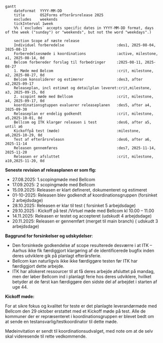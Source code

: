 
```mermaid
gantt
    dateFormat  YYYY-MM-DD
    title       OS2Forms efterårsrelease 2025
    excludes    weekends
    tickInterval 1week
    %% (`excludes` accepts specific dates in YYYY-MM-DD format, days of the week ("sunday") or "weekends", but not the word "weekdays".)

    section Scope af næste release
    Individuel forberedelse                        :des1, 2025-08-04, 2025-08-13
    Forberedelsesmøde i koordinations              :active, milestone, a1, 2025-08-14, 0d
    Belcom forbereder forslag til forbedringer     :2025-08-11, 2025-08-27
    1. Møde med Belcom                             :crit, milestone, a2, 2025-08-27, 0d
    Belcom konsoliderer og estimerer               :des3, after a2,2025-09-17
    Releaseplan, incl estimat og detailplan leveret:crit,milestone, a3, 2025-09-15, 0d
    2. scopint møde med Bellcom                    :crit, milestone, a4, 2025-09-17, 0d
    koordinationsgtuppen evaluerer releaseplanen   :des5, after a4, 2025-09-30
    Releaseplan er endelig godkendt                :crit, milestone, a5,2025-10-01, 0d
    Bellcom og ITK klargør releasen i test         :des6, after a5, until a6
    Kickoffpå test (møde)                          :milestone, a6,2025-10-29, 0d
    Test af efterårsreleasn                        :des6, after a6, 2025-11-14
    Releasen gennemføres                           :des7, 2025-11-14, 2025-11-20
    Releasen er afsluttet                          :crit, milestone, a10,2025-11-20, 0d

```
**Seneste revision af releasplanen er som flg:**
- 27.08.2025: 1.scopingmøde med Bellcom
- 17.09.2025: 2 scopingmøde med Bellcom 
- 15.09.2025: Releasen er klart defineret, dokumenteret og estimeret
- 01-10-2025:  Releasen blev  godkendt af koordinationsgruppen  (forsinket 2 arbejdsdage)
- 28.10.2025: Releasen er klar til test ( forsinket 5 arbejdsdage)
- 29.10.2025 : Kickoff på test /Virtuel møde med Bellcom kl 10.00 – 11.00
- 14.11.2025: Releasen er testet og accepteret (udskudt 4 arbejdsdage)
- 20.11.2025: Releasen er gennemført (merget til main branch)  ( udskudt 3 arbejdsdage)

**Baggrund for forsinkelser og udskydelser**:

- Den forsinkede godkendelse af scope resulterede desværre i at ITK – Aarhus ikke fik færdiggjort klargøring af de identificerede bugfix inden deres udviklere gik på planlagt efterårsferie.
- Bellcom kan naturligvis ikke ikke færdiggøre testen før ITK har færdiggjort dette arbejde.
- ITK har  allokeret ressourcer til at få deres arbejde afsluttet på mandag, men der løber Bellcom ind i planlagt ferie hos deres udviklere, hvilket betyder at de først kan færdiggøre den sidste del af arbejdet i starten af uge 44. 

**Kickoff møde:**

For at sikre fokus og kvalitet for teste er det planlagte leverandørmøde med Bellcom den 29 oktober erstattet med et Kickoff møde på test.
Alle de kommuner der er repræsenteret i koordinationsgruppen er blevet bedt om at sende en testansvarlig/testkoordinator til dette møde. 

Mødeinvitation er sendt til koordinationsudvalget, med note om at de selv skal videresende til rette vedkommende. 

